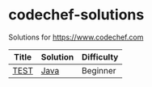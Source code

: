 codechef-solutions
==================

Solutions for https://www.codechef.com

| Title | Solution | Difficulty |
| ----- | -------- | ---------- |
| [TEST](https://www.codechef.com/problems/TEST) | [Java](./TEST/Main.java) | Beginner
